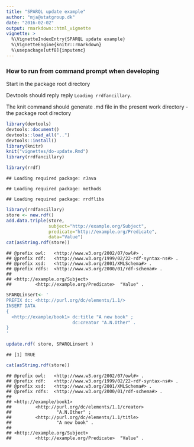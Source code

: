 ```yaml
---
title: "SPARQL update example"
author: "mja@statgroup.dk"
date: "2016-02-02"
output: rmarkdown::html_vignette
vignette: >
  %\VignetteIndexEntry{SPARQL update example}
  %\VignetteEngine{knitr::rmarkdown}
  %\usepackage[utf8]{inputenc}
---
```



### How to run from command prompt when developing

Start in the package root directory

Devtools should reply reply `Loading rrdfancillary`.

The knit command should generate .md file in the present work directory - the package root directory



```r
library(devtools)
devtools::document()
devtools::load_all("..")
devtools::install()
library(knitr)
knit("vignettes/do-update.Rmd")
library(rrdfancillary)
```


```r
library(rrdf)
```

```
## Loading required package: rJava
```

```
## Loading required package: methods
```

```
## Loading required package: rrdflibs
```

```r
library(rrdfancillary)
store <- new.rdf()
add.data.triple(store,
                subject="http://example.org/Subject",
                predicate="http://example.org/Predicate",
                data="Value")
cat(asString.rdf(store))
```

```
## @prefix owl:   <http://www.w3.org/2002/07/owl#> .
## @prefix rdf:   <http://www.w3.org/1999/02/22-rdf-syntax-ns#> .
## @prefix xsd:   <http://www.w3.org/2001/XMLSchema#> .
## @prefix rdfs:  <http://www.w3.org/2000/01/rdf-schema#> .
## 
## <http://example.org/Subject>
##         <http://example.org/Predicate>  "Value" .
```

```r
SPARQLinsert<- '
PREFIX dc: <http://purl.org/dc/elements/1.1/>
INSERT DATA
{ 
  <http://example/book1> dc:title "A new book" ;
                         dc:creator "A.N.Other" .
}
'

update.rdf( store, SPARQLinsert )
```

```
## [1] TRUE
```

```r
cat(asString.rdf(store))
```

```
## @prefix owl:   <http://www.w3.org/2002/07/owl#> .
## @prefix rdf:   <http://www.w3.org/1999/02/22-rdf-syntax-ns#> .
## @prefix xsd:   <http://www.w3.org/2001/XMLSchema#> .
## @prefix rdfs:  <http://www.w3.org/2000/01/rdf-schema#> .
## 
## <http://example/book1>
##         <http://purl.org/dc/elements/1.1/creator>
##                 "A.N.Other" ;
##         <http://purl.org/dc/elements/1.1/title>
##                 "A new book" .
## 
## <http://example.org/Subject>
##         <http://example.org/Predicate>  "Value" .
```
